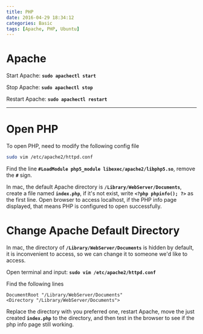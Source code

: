 ```yaml
---
title: PHP
date: 2016-04-29 18:34:12
categories: Basic
tags: [Apache, PHP, Ubuntu]
---
```

# Apache
Start Apache: **`sudo apachectl start`**

Stop Apache: **`sudo apachectl stop`**

Restart Apache: **`sudo apachectl restart`**

***
<!--more-->

# Open PHP
To open PHP, need to modify the following config file

```sh
sudo vim /etc/apache2/httpd.conf
```

Find the line **`#LoadModule php5_module libexec/apache2/libphp5.so`**, remove the **`#`** sign.

In mac, the default Apache directory is **`/Library/WebServer/Documents`**, create a file named **`index.php`**, if it's not exist, write **`<?php phpinfo(); ?>`** as the first line. Open browser to access localhost, if the PHP info page displayed, that means PHP is configured to open successfully.

# Change Apache Default Directory

In mac, the directory of **`/Library/WebServer/Documents`** is hidden by default, it is inconvenient to access, so we can change it to someone we'd like to access.

Open terminal and input: **`sudo vim /etc/apache2/httpd.conf`**

Find the following lines
```
DocumentRoot "/Library/WebServer/Documents"
<Directory "/Library/WebServer/Documents">
```
Replace the directory with you preferred one, restart Apache, move the just created **`index.php`** to the directory, and then test in the browser to see if the php info page still working.